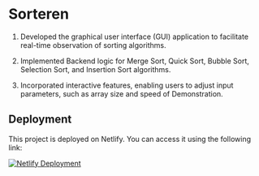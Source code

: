 # Sorteren

1.  Developed the graphical user interface (GUI) application to facilitate
real-time observation of sorting algorithms.

2. Implemented Backend logic for Merge Sort, Quick Sort, Bubble Sort,
Selection Sort, and Insertion Sort algorithms.

3. Incorporated interactive features, enabling users to adjust input
parameters, such as array size and speed of Demonstration.

## Deployment

This project is deployed on Netlify. You can access it using the following link:

[![Netlify Deployment](https://www.netlify.com/img/deploy/button.svg)](https://app.netlify.com/sites/helpful-strudel-551de3/deploys/656b78aa9cf6c770a3d9d34a)



